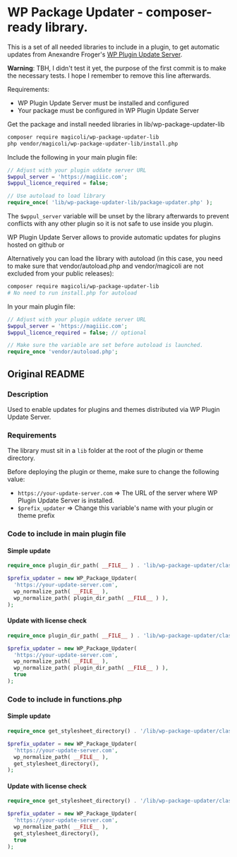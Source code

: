 # WP Package Updater - composer-ready library.

This is a set of all needed libraries to include in a plugin, to get automatic updates from Anexandre Froger's [WP Plugin Update Server](https://github.com/froger-me/wp-plugin-update-server).

**Warning**: TBH, I didn't test it yet, the purpose of the first commit is to make the necessary tests. I hope I remember to remove this line afterwards.

Requirements:

- WP Plugin Update Server must be installed and configured
- Your package must be configured in WP Plugin Update Server

Get the package and install needed libraries in lib/wp-package-updater-lib

```bash
composer require magicoli/wp-package-updater-lib
php vendor/magicoli/wp-package-updater-lib/install.php
```

Include the following in your main plugin file:

```php
// Adjust with your plugin uddate server URL
$wppul_server = 'https://magiiic.com';
$wppul_licence_required = false;

// Use autoload to load library
require_once( 'lib/wp-package-updater-lib/package-updater.php' );
```

The `$wppul_server` variable will be unset by the library afterwards to prevent conflicts with any other plugin so it is not safe to use inside you plugin.

WP Plugin Update Server allows to provide automatic updates for plugins hosted on github or

Alternatively you can load the library with autoload (in this case, you need to make sure that vendor/autoload.php and vendor/magicoli are not excluded from your public releases):

```bash
composer require magicoli/wp-package-updater-lib
# No need to run install.php for autoload
```

In your main plugin file:

```php
// Adjust with your plugin uddate server URL
$wppul_server = 'https://magiiic.com';
$wppul_licence_required = false; // optional

// Make sure the variable are set before autoload is launched.
require_once 'vendor/autoload.php';
```

## Original README

### Description

Used to enable updates for plugins and themes distributed via WP Plugin Update Server.

### Requirements

The library must sit in a `lib` folder at the root of the plugin or theme directory.

Before deploying the plugin or theme, make sure to change the following value:

- `https://your-update-server.com` => The URL of the server where WP Plugin Update Server is installed.
- `$prefix_updater` => Change this variable's name with your plugin or theme prefix

### Code to include in main plugin file

#### Simple update

```php
require_once plugin_dir_path( __FILE__ ) . 'lib/wp-package-updater/class-wp-package-updater.php';

$prefix_updater = new WP_Package_Updater(
  'https://your-update-server.com',
  wp_normalize_path( __FILE__ ),
  wp_normalize_path( plugin_dir_path( __FILE__ ) ),
);
```

#### Update with license check

```php
require_once plugin_dir_path( __FILE__ ) . 'lib/wp-package-updater/class-wp-package-updater.php';

$prefix_updater = new WP_Package_Updater(
  'https://your-update-server.com',
  wp_normalize_path( __FILE__ ),
  wp_normalize_path( plugin_dir_path( __FILE__ ) ),
  true
);
```

### Code to include in functions.php

#### Simple update

```php
require_once get_stylesheet_directory() . '/lib/wp-package-updater/class-wp-package-updater.php';

$prefix_updater = new WP_Package_Updater(
  'https://your-update-server.com',
  wp_normalize_path( __FILE__ ),
  get_stylesheet_directory(),
);
```

#### Update with license check

```php
require_once get_stylesheet_directory() . '/lib/wp-package-updater/class-wp-package-updater.php';

$prefix_updater = new WP_Package_Updater(
  'https://your-update-server.com',
  wp_normalize_path( __FILE__ ),
  get_stylesheet_directory(),
  true
);
```

